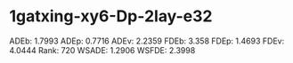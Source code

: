 # 1gatxing-xy6-Dp-2lay-e32

ADEb: 1.7993
ADEp: 0.7716
ADEv: 2.2359
FDEb: 3.358
FDEp: 1.4693
FDEv: 4.0444
Rank: 720
WSADE: 1.2906
WSFDE: 2.3998